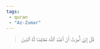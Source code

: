 ```yaml
---
tags: 
 - quran 
 - "Az-Zumar"
---
```


> قُلۡ إِنِّيٓ أُمِرۡتُ أَنۡ أَعۡبُدَ ٱللَّهَ مُخۡلِصٗا لَّهُ ٱلدِّينَ
